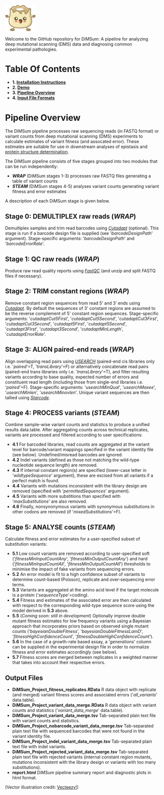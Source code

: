 <p align="left">
  <img src="./Dumpling.png" width="100">
</p>

Welcome to the GitHub repository for DiMSum: A pipeline for analyzing deep mutational scanning (DMS) data and diagnosing common experimental pathologies.

# Table Of Contents

* **1. [Installation Instructions](docs/INSTALLATION.md)**
* **2. [Demo](docs/DEMO.md)**
* **3. [Pipeline Overview](#pipeline-overview)**
* **4. [Input File Formats](docs/FILEFORMATS.md)**

# Pipeline Overview

The DiMSum pipeline processes raw sequencing reads (in FASTQ format) or variant counts from deep mutational scanning (DMS) experiments to calculate estimates of variant fitness (and assocated error). These estimates are suitable for use in downstream analyses of epistasis and [protein structure determination](https://github.com/lehner-lab/DMS2structure).

The DiMSum pipeline consists of five stages grouped into two modules that can be run independently:

* **_WRAP_** (DiMSum stages 1-3) processes raw FASTQ files generating a table of variant counts
* **_STEAM_** (DiMSum stages 4-5) analyses variant counts generating variant fitness and error estimates

A description of each DiMSum stage is given below.

## Stage 0: **DEMULTIPLEX** raw reads (_WRAP_)

Demultiplex samples and trim read barcodes using *[Cutadapt](docs/INSTALLATION.md)* (optional). This stage is run if a barcode design file is supplied (see '_barcodeDesignPath_' argument). Stage-specific arguments: '_barcodeDesignPath_' and '_barcodeErrorRate_'.

## Stage 1: **QC** raw reads (_WRAP_)

Produce raw read quality reports using *[FastQC](docs/INSTALLATION.md)* (and unzip and split FASTQ files if necessary).

## Stage 2: **TRIM** constant regions (_WRAP_)

Remove constant region sequences from read 5’ and 3’ ends using *[Cutadapt](docs/INSTALLATION.md)*. By default the sequences of 3' constant regions are assumed to be the reverse complement of 5' constant region sequences. Stage-specific arguments: '_cutadaptCut5First_', '_cutadaptCut5Second_', '_cutadaptCut3First_', '_cutadaptCut3Second_', '_cutadapt5First_', '_cutadapt5Second_', '_cutadapt3First_', '_cutadapt3Second_', '_cutadaptMinLength_', '_cutadaptErrorRate_'.

## Stage 3: **ALIGN** paired-end reads (_WRAP_)

Align overlapping read pairs using *[USEARCH](docs/INSTALLATION.md)* (paired-end cis libraries only i.e. '_paired_'=T, '_transLibrary_'=F) or alternatively concatenate read pairs (paired-end trans libraries only i.e. '_transLibrary_'=T), and filter resulting variants according to base quality, expected number of errors and constituent read length (including those from single-end libraries i.e. '_paired_'=F). Stage-specific arguments: '_usearchMinQual_', '_usearchMaxee_', '_usearchMinlen_', '_usearchMinovlen_'. Unique variant sequences are then tallied using *[Starcode](docs/INSTALLATION.md)*.

## Stage 4: **PROCESS** variants (_STEAM_)

Combine sample-wise variant counts and statistics to produce a unified results data.table. After aggregating counts across technical replicates, variants are processed and filtered according to user specifications:
* **4.1** For barcoded libraries, read counts are aggregated at the variant level for barcode/variant mappings specified in the variant identity file (see below). Undefined/misread barcodes are ignored.
* **4.2** Indel variants (defined as those not matching the wild-type nucleotide sequence length) are removed.
* **4.3** If internal constant region(s) are specified (lower-case letter in '_wildtypeSequence_' argument), these are excised from all variants if a perfect match is found.
* **4.4** Variants with mutations inconsistent with the library design are removed (specified with '_permittedSequences_' argument).
* **4.5** Variants with more substitions than specified with '_maxSubstitutions_' are also removed.
* **4.6** Finally, nonsynonymous variants with synonymous substitutions in other codons are removed (if '_mixedSubstitutions_'=F).

## Stage 5: **ANALYSE** counts (_STEAM_)

Calculate fitness and error estimates for a user-specified subset of substitution variants:
* **5.1** Low count variants are removed according to user-specified soft ('_fitnessMinInputCountAny_', '_fitnessMinOutputCountAny_') and hard ('_fitnessMinInputCountAll_', '_fitnessMinOutputCountAll_') thresholds to minimise the impact of fake variants from sequencing errors.
* **5.2** An error model is fit to a high confidence subset of variants to determine count-based (Poisson), replicate and over-sequencing error terms.
* **5.3** Variants are aggregated at the amino acid level if the target molecule is a protein ('_sequenceType_'=coding).
* **5.4** Fitness and estimates of the associated error are then calculated with respect to the corresponding wild-type sequence score using the model derived in **5.3** above.
* **5.5** (*Coming soon: still in development*) Optionally improve double mutant fitness estimates for low frequency variants using a Bayesian approach that incorporates priors based on observed single mutant counts ('_bayesianDoubleFitness_', '_bayesianDoubleFitnessLamD_', '_fitnessHighConfidenceCount_', '_fitnessDoubleHighConfidenceCount_').
* **5.6** In the case of a growth-rate based assay, a '_generations_' column can be supplied in the experimental design file in order to normalize fitness and error estimates accordingly (see below).
* **5.7** Fitness scores are merged between replicates in a weighted manner that takes into account their respective errors.

## Output Files

* **DiMSum_Project_fitness_replicates.RData** R data object with replicate (and merged) variant fitness scores and associated errors ('_all_variants_' data.table).
* **DiMSum_Project_variant_data_merge.RData** R data object with variant counts and statistics ('_variant_data_merge_' data.table).
* **DiMSum_Project_variant_data_merge.tsv** Tab-separated plain text file with variant counts and statistics.
* **DiMSum_Project_nobarcode_variant_data_merge.tsv** Tab-separated plain text file with sequenced barcodes that were not found in the variant identity file.
* **DiMSum_Project_indel_variant_data_merge.tsv** Tab-separated plain text file with indel variants.
* **DiMSum_Project_rejected_variant_data_merge.tsv** Tab-separated plain text file with rejected variants (internal constant region mutants, mutations inconsistent with the library design or variants with too many substitutions).
* **report.html** DiMSum pipeline summary report and diagnostic plots in html format.




(Vector illustration credit: <a href="https://www.vecteezy.com">Vecteezy!</a>)

